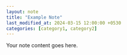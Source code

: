 ```yaml
---
layout: note
title: "Example Note"
last_modified_at: 2024-03-15 12:00:00 +0530
categories: [category1, category2]
---
```


Your note content goes here.
